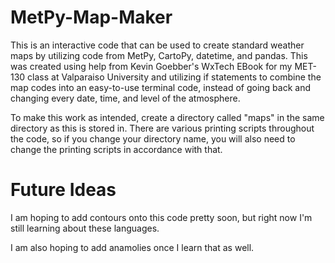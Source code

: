 # MetPy-Map-Maker
This is an interactive code that can be used to create standard weather maps by utilizing code from 
MetPy, CartoPy, datetime, and pandas. 
This was created using help from Kevin Goebber's WxTech EBook for my MET-130 class at Valparaiso University 
and utilizing if statements to combine the map codes into an easy-to-use terminal code, instead of
going back and changing every date, time, and level of the atmosphere.

To make this work as intended, create a directory called "maps" in the same directory as this is stored in. 
There are various printing scripts throughout the code, so if you change your directory name, you will also 
need to change the printing scripts in accordance with that.

# Future Ideas #

I am hoping to add contours onto this code pretty soon, but right now I'm still learning about these languages.

I am also hoping to add anamolies once I learn that as well.
